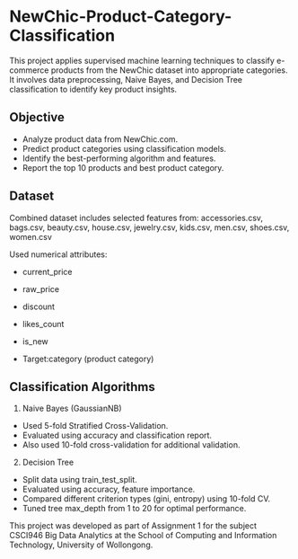 # NewChic-Product-Category-Classification
This project applies supervised machine learning techniques to classify e-commerce products from the NewChic dataset into appropriate categories. It involves data preprocessing, Naive Bayes, and Decision Tree classification to identify key product insights.

## Objective
- Analyze product data from NewChic.com.
- Predict product categories using classification models.
- Identify the best-performing algorithm and features.
- Report the top 10 products and best product category.

## Dataset
Combined dataset includes selected features from:
accessories.csv, bags.csv, beauty.csv, house.csv, jewelry.csv, kids.csv, men.csv, shoes.csv, women.csv

Used numerical attributes:
- current_price
- raw_price
- discount
- likes_count
- is_new

- Target:category (product category)

## Classification Algorithms
1. Naive Bayes (GaussianNB)
- Used 5-fold Stratified Cross-Validation.
- Evaluated using accuracy and classification report.
- Also used 10-fold cross-validation for additional validation.

2. Decision Tree
- Split data using train_test_split.
- Evaluated using accuracy, feature importance.
- Compared different criterion types (gini, entropy) using 10-fold CV.
- Tuned tree max_depth from 1 to 20 for optimal performance.


This project was developed as part of Assignment 1 for the subject CSCI946 Big Data Analytics at the School of Computing and Information Technology, University of Wollongong.
